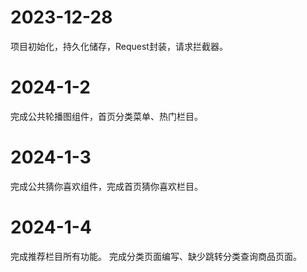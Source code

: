 # 2023-12-28
项目初始化，持久化储存，Request封装，请求拦截器。

# 2024-1-2
完成公共轮播图组件，首页分类菜单、热门栏目。

# 2024-1-3
完成公共猜你喜欢组件，完成首页猜你喜欢栏目。

# 2024-1-4
完成推荐栏目所有功能。
完成分类页面编写、缺少跳转分类查询商品页面。